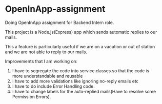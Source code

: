 # OpenInApp-assignment
Doing OpenInApp assignment for Backend Intern role. 

This project is a Node.js(Express) app which sends automatic replies to our mails. 

This a feature is particularly useful if we are on a vacation or out of station and we are not able to reply to our mails.

Improvements that I am working on:

1. I have to segregate the code into service classes so that the code is more understandable and reusable
2. I have to add more validations like ignoring no-reply emails etc
3. I have to do include Error Handling code.
4. I have to change labels for the auto-replied mails(Have to resolve some Permission Errors).
